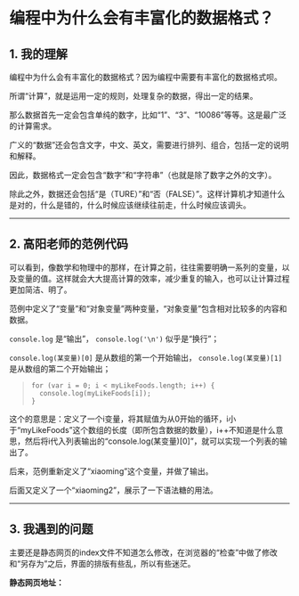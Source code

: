 # 编程中为什么会有丰富化的数据格式？


## 1. 我的理解

编程中为什么会有丰富化的数据格式？因为编程中需要有丰富化的数据格式呗。

所谓“计算”，就是运用一定的规则，处理复杂的数据，得出一定的结果。

那么数据首先一定会包含单纯的数字，比如“1”、“3”、“10086”等等。这是最广泛的计算需求。

广义的“数据”还会包含文字，中文、英文，需要进行排列、组合，包括一定的说明和解释。

因此，数据格式一定会包含“数字”和“字符串”（也就是除了数字之外的文字）。

除此之外，数据还会包括“是（TURE）”和“否（FALSE）”。这样计算机才知道什么是对的，什么是错的，什么时候应该继续往前走，什么时候应该调头。
___

## 2. 高阳老师的范例代码

可以看到，像数学和物理中的那样，在计算之前，往往需要明确一系列的变量，以及变量的值。这样就会大大提高计算的效率，减少重复的输入，也可以让计算过程更加简洁、明了。

范例中定义了“变量”和“对象变量”两种变量，“对象变量”包含相对比较多的内容和数据。

 `console.log` 是“输出”， `console.log('\n')` 似乎是“换行”；

 `console.log(某变量)[0]` 是从数组的第一个开始输出， `console.log(某变量)[1]` 是从数组的第二个开始输出；

>     for (var i = 0; i < myLikeFoods.length; i++) {
>       console.log(myLikeFoods[i]);
>     }

这个的意思是：定义了一个i变量，将其赋值为从0开始的循环，i小于“myLikeFoods”这个数组的长度（即所包含数据的数量），i++不知道是什么意思，然后将i代入列表输出的“console.log(某变量)[0]”，就可以实现一个列表的输出了。

后来，范例重新定义了“xiaoming”这个变量，并做了输出。

后面又定义了一个“xiaoming2”，展示了一下语法糖的用法。
___

## 3. 我遇到的问题

主要还是静态网页的index文件不知道怎么修改，在浏览器的“检查”中做了修改和“另存为”之后，界面的排版有些乱，所以有些迷茫。
 
**静态网页地址：**

